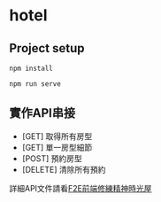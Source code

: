 # hotel

## Project setup
```
npm install
```
```
npm run serve
```
## 實作API串接
- [GET] 取得所有房型
- [GET] 單一房型細節
- [POST] 預約房型
- [DELETE] 清除所有預約

詳細API文件請看[F2E前端修練精神時光屋](https://challenge.thef2e.com/news/17)
